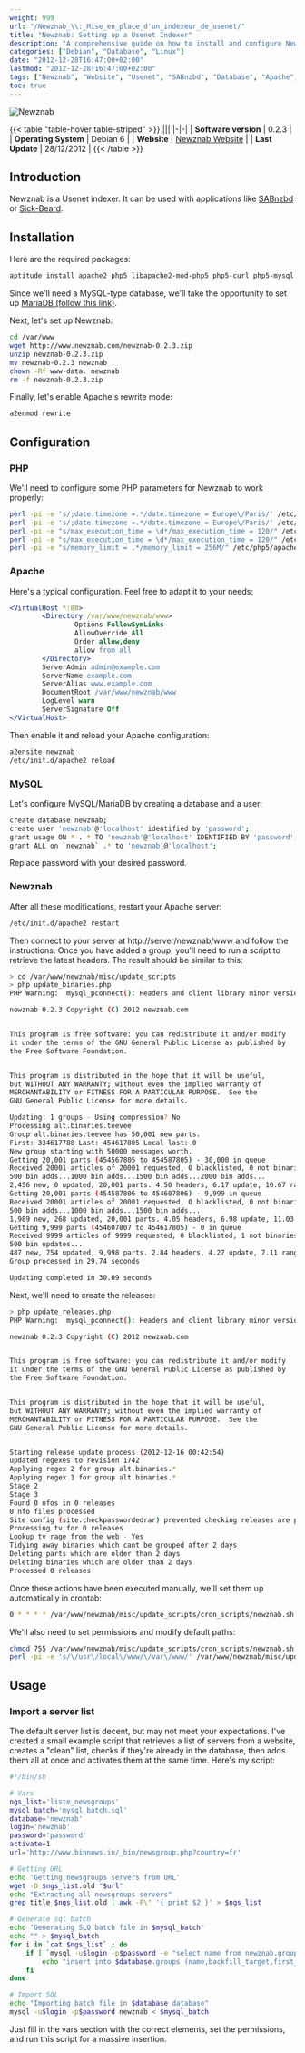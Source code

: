 ```yaml
---
weight: 999
url: "/Newznab_\\:_Mise_en_place_d'un_indexeur_de_usenet/"
title: "Newznab: Setting up a Usenet Indexer"
description: "A comprehensive guide on how to install and configure Newznab as a Usenet indexer to work with applications like SABnzbd and Sick-Beard."
categories: ["Debian", "Database", "Linux"]
date: "2012-12-28T16:47:00+02:00"
lastmod: "2012-12-28T16:47:00+02:00"
tags: ["Newznab", "Website", "Usenet", "SABnzbd", "Database", "Apache", "PHP", "MySQL", "MariaDB"]
toc: true
---
```


![Newznab](/images/newznab_logo.png)

{{< table "table-hover table-striped" >}}
|||
|-|-|
| **Software version** | 0.2.3 |
| **Operating System** | Debian 6 |
| **Website** | [Newznab Website](https://www.newznab.com/) |
| **Last Update** | 28/12/2012 |
{{< /table >}}

## Introduction

Newznab is a Usenet indexer. It can be used with applications like [SABnzbd](../sabnzbd_\:_une_interface_web_pour_gérer_les_newsgroups/) or [Sick-Beard](../Sick-Beard_\:_Un_PVR_s'appuyant_sur_SABnzbd/).

## Installation

Here are the required packages:

```bash
aptitude install apache2 php5 libapache2-mod-php5 php5-curl php5-mysql php5-gd php-pear
```

Since we'll need a MySQL-type database, we'll take the opportunity to set up [MariaDB (follow this link)](../mariadb_\:_migration_depuis_mysql/).

Next, let's set up Newznab:

```bash
cd /var/www
wget http://www.newznab.com/newznab-0.2.3.zip
unzip newznab-0.2.3.zip
mv newznab-0.2.3 newznab
chown -Rf www-data. newznab
rm -f newznab-0.2.3.zip
```

Finally, let's enable Apache's rewrite mode:

```bash
a2enmod rewrite
```

## Configuration

### PHP

We'll need to configure some PHP parameters for Newznab to work properly:

```bash
perl -pi -e 's/;date.timezone =.*/date.timezone = Europe\/Paris/' /etc/php5/cli/php.ini
perl -pi -e 's/;date.timezone =.*/date.timezone = Europe\/Paris/' /etc/php5/apache2/php.ini
perl -pi -e "s/max_execution_time = \d*/max_execution_time = 120/" /etc/php5/cli/php.ini
perl -pi -e "s/max_execution_time = \d*/max_execution_time = 120/" /etc/php5/apache2/php.ini
perl -pi -e "s/memory_limit = .*/memory_limit = 256M/" /etc/php5/apache2/php.ini
```

### Apache

Here's a typical configuration. Feel free to adapt it to your needs:

```apache
<VirtualHost *:80>
        <Directory /var/www/newznab/www>
                Options FollowSymLinks
                AllowOverride All
                Order allow,deny
                allow from all
        </Directory>
        ServerAdmin admin@example.com
        ServerName example.com
        ServerAlias www.example.com
        DocumentRoot /var/www/newznab/www
        LogLevel warn
        ServerSignature Off
</VirtualHost>
```

Then enable it and reload your Apache configuration:

```bash
a2ensite newznab
/etc/init.d/apache2 reload
```

### MySQL

Let's configure MySQL/MariaDB by creating a database and a user:

```bash
create database newznab;
create user 'newznab'@'localhost' identified by 'password';
grant usage ON * . * TO 'newznab'@'localhost' IDENTIFIED BY 'password';
grant ALL on `newznab` .* to 'newznab'@'localhost';
```

Replace password with your desired password.

### Newznab

After all these modifications, restart your Apache server:

```bash
/etc/init.d/apache2 restart
```

Then connect to your server at http://server/newznab/www and follow the instructions. Once you have added a group, you'll need to run a script to retrieve the latest headers. The result should be similar to this:

```bash
> cd /var/www/newznab/misc/update_scripts
> php update_binaries.php
PHP Warning:  mysql_pconnect(): Headers and client library minor version mismatch. Headers:50149 Library:50311 in /var/www/newznab/www/lib/framework/db.php on line 12

newznab 0.2.3 Copyright (C) 2012 newznab.com


This program is free software: you can redistribute it and/or modify
it under the terms of the GNU General Public License as published by
the Free Software Foundation.


This program is distributed in the hope that it will be useful,
but WITHOUT ANY WARRANTY; without even the implied warranty of
MERCHANTABILITY or FITNESS FOR A PARTICULAR PURPOSE.  See the
GNU General Public License for more details.

Updating: 1 groups - Using compression? No
Processing alt.binaries.teevee
Group alt.binaries.teevee has 50,001 new parts.
First: 334617788 Last: 454617805 Local last: 0
New group starting with 50000 messages worth.
Getting 20,001 parts (454567805 to 454587805) - 30,000 in queue
Received 20001 articles of 20001 requested, 0 blacklisted, 0 not binaries 
500 bin adds...1000 bin adds...1500 bin adds...2000 bin adds...
2,456 new, 0 updated, 20,001 parts. 4.50 headers, 6.17 update, 10.67 range.
Getting 20,001 parts (454587806 to 454607806) - 9,999 in queue
Received 20001 articles of 20001 requested, 0 blacklisted, 0 not binaries 
500 bin adds...1000 bin adds...1500 bin adds...
1,989 new, 268 updated, 20,001 parts. 4.05 headers, 6.98 update, 11.03 range.
Getting 9,999 parts (454607807 to 454617805) - 0 in queue
Received 9999 articles of 9999 requested, 0 blacklisted, 1 not binaries 
500 bin updates...
487 new, 754 updated, 9,998 parts. 2.84 headers, 4.27 update, 7.11 range.
Group processed in 29.74 seconds 

Updating completed in 30.09 seconds
```

Next, we'll need to create the releases:

```bash
> php update_releases.php
PHP Warning:  mysql_pconnect(): Headers and client library minor version mismatch. Headers:50149 Library:50311 in /var/www/newznab/www/lib/framework/db.php on line 12

newznab 0.2.3 Copyright (C) 2012 newznab.com


This program is free software: you can redistribute it and/or modify
it under the terms of the GNU General Public License as published by
the Free Software Foundation.


This program is distributed in the hope that it will be useful,
but WITHOUT ANY WARRANTY; without even the implied warranty of
MERCHANTABILITY or FITNESS FOR A PARTICULAR PURPOSE.  See the
GNU General Public License for more details.


Starting release update process (2012-12-16 00:42:54)
updated regexes to revision 1742
Applying regex 2 for group alt.binaries.*
Applying regex 1 for group alt.binaries.*
Stage 2
Stage 3
Found 0 nfos in 0 releases
0 nfo files processed
Site config (site.checkpasswordedrar) prevented checking releases are passworded
Processing tv for 0 releases
Lookup tv rage from the web - Yes
Tidying away binaries which cant be grouped after 2 days
Deleting parts which are older than 2 days
Deleting binaries which are older than 2 days
Processed 0 releases
```

Once these actions have been executed manually, we'll set them up automatically in crontab:

```bash
0 * * * * /var/www/newznab/misc/update_scripts/cron_scripts/newznab.sh start > /dev/null
```

We'll also need to set permissions and modify default paths:

```bash
chmod 755 /var/www/newznab/misc/update_scripts/cron_scripts/newznab.sh
perl -pi -e 's/\/usr\/local\/www/\/var\/www/' /var/www/newznab/misc/update_scripts/cron_scripts/newznab.sh
```

## Usage

### Import a server list

The default server list is decent, but may not meet your expectations. I've created a small example script that retrieves a list of servers from a website, creates a "clean" list, checks if they're already in the database, then adds them all at once and activates them at the same time. Here's my script:

```bash
#!/bin/sh

# Vars
ngs_list='liste_newsgroups'
mysql_batch='mysql_batch.sql'
database='newznab'
login='newznab'
password='password'
activate=1
url='http://www.binnews.in/_bin/newsgroup.php?country=fr'

# Getting URL
echo 'Getting newsgroups servers from URL'
wget -O $ngs_list.old "$url"
echo "Extracting all newsgroups servers"
grep title $ngs_list.old | awk -F\" '{ print $2 }' > $ngs_list

# Generate sql batch
echo "Generating SLQ batch file in $mysql_batch"
echo "" > $mysql_batch
for i in `cat $ngs_list` ; do
	if [ `mysql -u$login -p$password -e "select name from newznab.groups where name = '$i'" | grep -c $i` -eq 0 ] ; then
		echo "insert into $database.groups (name,backfill_target,first_record,first_record_postdate,last_record,last_record_postdate,last_updated,minfilestoformrelease,minsizetoformrelease,active,description) values ('$i',1,0,NULL,0,NULL,NULL,NULL,NULL,$activate,'$i');" >> $mysql_batch
	fi
done

# Import SQL
echo "Importing batch file in $database database"
mysql -u$login -p$password newznab < $mysql_batch
```

Just fill in the vars section with the correct elements, set the permissions, and run this script for a massive insertion.
